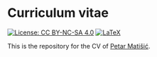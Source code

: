 # Curriculum vitae

[![License: CC BY-NC-SA 4.0](https://licensebuttons.net/l/by-nc-sa/4.0/80x15.png)](https://creativecommons.org/licenses/by-nc-sa/4.0/)
[![LaTeX](https://img.shields.io/badge/latex-%23008080.svg?style=for-the-badge&logo=latex&logoColor=white)](https://www.overleaf.com/read/dbdggnggptsr)

This is the repository for the CV of [Petar Matišić](https://www.linkedin.com/in/petarmatisic/).
